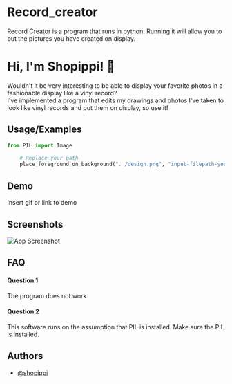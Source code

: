 
# Record_creator

Record Creator is a program that runs in python.
Running it will allow you to put the pictures you have created on display.
# Hi, I'm Shopippi! 👋

Wouldn't it be very interesting to be able to display your favorite photos in a fashionable display like a vinyl record?\
I've implemented a program that edits my drawings and photos I've taken to look like vinyl records and put them on display, so use it!
## Usage/Examples

```python
from PIL import Image

    # Replace your path
    place_foreground_on_background(". /design.png", "input-filepath-your-self", "output-path")
```


## Demo

Insert gif or link to demo


## Screenshots

![App Screenshot](https://via.placeholder.com/468x300?text=App+Screenshot+Here)


## FAQ

#### Question 1

The program does not work.

#### Question 2

This software runs on the assumption that PIL is installed.
Make sure the PIL is installed.
## Authors

- [@shopippi](https://www.github.com/shopippi)

